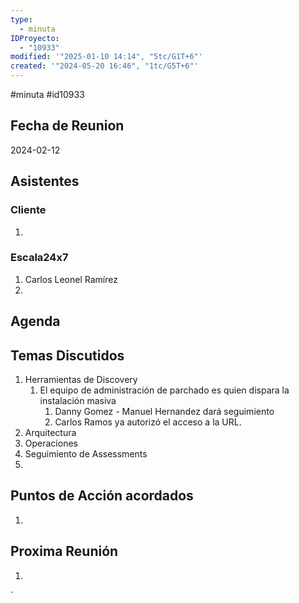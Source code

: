 ```yaml
---
type:
  - minuta
IDProyecto:
  - "10933"
modified: '"2025-01-10 14:14", "5tc/G1T+6"'
created: '"2024-05-20 16:46", "1tc/G5T+6"'
---
```

#minuta 
#id10933 

## Fecha de Reunion
2024-02-12

## Asistentes

### Cliente
1. 
### Escala24x7
1. Carlos Leonel Ramírez
2. 

## Agenda

## Temas Discutidos
1. Herramientas de Discovery
	1. El equipo de administración de parchado es quien dispara la instalación masiva 
		1. Danny Gomez - Manuel Hernandez dará seguimiento
		2. Carlos Ramos ya autorizó el acceso a la URL.
2. Arquitectura
3. Operaciones
4. Seguimiento de Assessments
5. 

## Puntos de Acción acordados
1. 

## Proxima Reunión
1.  

`